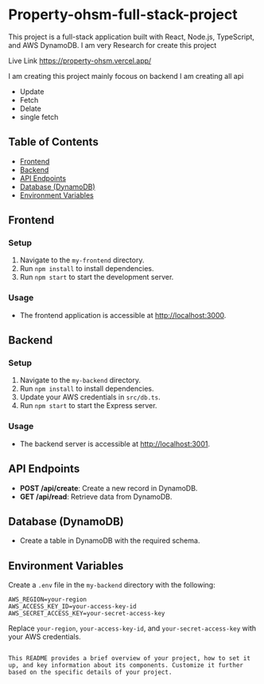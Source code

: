 
# Property-ohsm-full-stack-project

This project is a full-stack application built with React, Node.js, TypeScript, and AWS DynamoDB.
I am very Research for create this project

Live Link https://property-ohsm.vercel.app/

I am creating this project mainly focous on backend I am creating all api 
- Update
- Fetch
- Delate
- single fetch

## Table of Contents

- [Frontend](#frontend)
- [Backend](#backend)
- [API Endpoints](#api-endpoints)
- [Database (DynamoDB)](#database-dynamodb)
- [Environment Variables](#environment-variables)

## Frontend

### Setup

1. Navigate to the `my-frontend` directory.
2. Run `npm install` to install dependencies.
3. Run `npm start` to start the development server.

### Usage

- The frontend application is accessible at [http://localhost:3000](http://localhost:3000).

## Backend

### Setup

1. Navigate to the `my-backend` directory.
2. Run `npm install` to install dependencies.
3. Update your AWS credentials in `src/db.ts`.
4. Run `npm start` to start the Express server.

### Usage

- The backend server is accessible at [http://localhost:3001](http://localhost:3001).

## API Endpoints

- **POST /api/create**: Create a new record in DynamoDB.
- **GET /api/read**: Retrieve data from DynamoDB.

## Database (DynamoDB)

- Create a table in DynamoDB with the required schema.

## Environment Variables

Create a `.env` file in the `my-backend` directory with the following:

```env
AWS_REGION=your-region
AWS_ACCESS_KEY_ID=your-access-key-id
AWS_SECRET_ACCESS_KEY=your-secret-access-key
```

Replace `your-region`, `your-access-key-id`, and `your-secret-access-key` with your AWS credentials.

```

This README provides a brief overview of your project, how to set it up, and key information about its components. Customize it further based on the specific details of your project.
